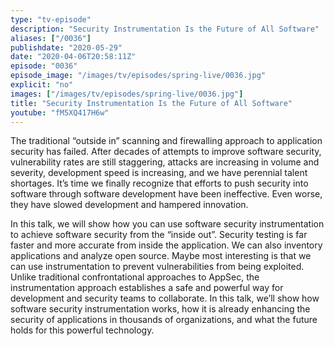 ```yaml
---
type: "tv-episode"
description: "Security Instrumentation Is the Future of All Software"
aliases: ["/0036"]
publishdate: "2020-05-29"
date: "2020-04-06T20:58:11Z"
episode: "0036"
episode_image: "/images/tv/episodes/spring-live/0036.jpg"
explicit: "no"
images: ["/images/tv/episodes/spring-live/0036.jpg"]
title: "Security Instrumentation Is the Future of All Software"
youtube: "fM5XQ417H6w"
---
```


The traditional “outside in” scanning and firewalling approach to application security has failed. After decades of attempts to improve software security, vulnerability rates are still staggering, attacks are increasing in volume and severity, development speed is increasing, and we have perennial talent shortages. It’s time we finally recognize that efforts to push security into software through software development have been ineffective. Even worse, they have slowed development and hampered innovation.

In this talk, we will show how you can use software security instrumentation to achieve software security from the “inside out”. Security testing is far faster and more accurate from inside the application. We can also inventory applications and analyze open source. Maybe most interesting is that we can use instrumentation to prevent vulnerabilities from being exploited. Unlike traditional confrontational approaches to AppSec, the instrumentation approach establishes a safe and powerful way for development and security teams to collaborate. In this talk, we’ll show how software security instrumentation works, how it is already enhancing the security of applications in thousands of organizations, and what the future holds for this powerful technology.

